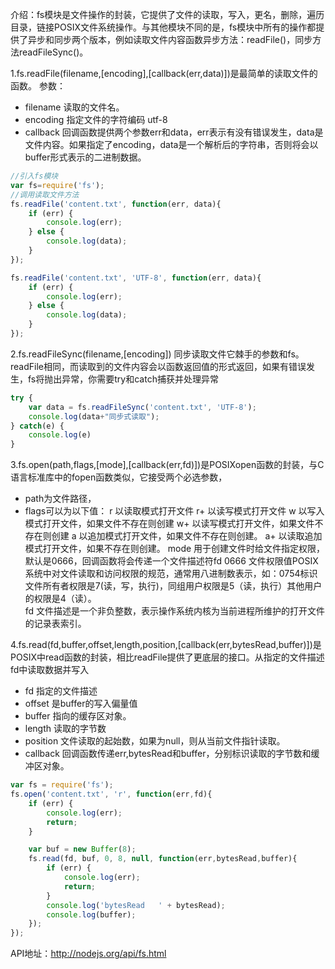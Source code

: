 ﻿介绍：fs模块是文件操作的封装，它提供了文件的读取，写入，更名，删除，遍历目录，链接POSIX文件系统操作。与其他模块不同的是，fs模块中所有的操作都提供了异步和同步两个版本，例如读取文件内容函数异步方法：readFile()，同步方法readFileSync()。

1.fs.readFile(filename,[encoding],[callback(err,data)])是最简单的读取文件的函数。
参数：

- filename 读取的文件名。
- encoding 指定文件的字符编码 utf-8
- callback 回调函数提供两个参数err和data，err表示有没有错误发生，data是文件内容。如果指定了encoding，data是一个解析后的字符串，否则将会以buffer形式表示的二进制数据。
```javascript
//引入fs模块
var fs=require('fs');
//调用读取文件方法
fs.readFile('content.txt', function(err, data){
	if (err) {
		console.log(err);
	} else {
		console.log(data);
	}
});

fs.readFile('content.txt', 'UTF-8', function(err, data){
	if (err) {
		console.log(err);
	} else {
		console.log(data);
	}
});
```
 
2.fs.readFileSync(filename,[encoding]) 
同步读取文件它棘手的参数和fs。readFile相同，而读取到的文件内容会以函数返回值的形式返回，如果有错误发生，fs将抛出异常，你需要try和catch捕获并处理异常
```javascript
try {
	var data = fs.readFileSync('content.txt', 'UTF-8');
	console.log(data+"同步式读取");
} catch(e) {
	console.log(e)
}
```

3.fs.open(path,flags,[mode],[callback(err,fd)])是POSIXopen函数的封装，与C语言标准库中的fopen函数类似，它接受两个必选参数，

- path为文件路径，
- flags可以为以下值：
r 以读取模式打开文件
r+ 以读写模式打开文件
w 以写入模式打开文件，如果文件不存在则创建
w+ 以读写模式打开文件，如果文件不存在则创建
a 以追加模式打开文件，如果文件不存在则创建。
a+ 以读取追加模式打开文件，如果不存在则创建。
mode 用于创建文件时给文件指定权限，默认是0666，回调函数将会传递一个文件描述符fd
0666 文件权限值POSIX系统中对文件读取和访问权限的规范，通常用八进制数表示，如：0754标识文件所有者权限是7(读，写，执行)，同组用户权限是5（读，执行）其他用户的权限是4（读）。   
 fd 文件描述是一个非负整数，表示操作系统内核为当前进程所维护的打开文件的记录表索引。

4.fs.read(fd,buffer,offset,length,position,[callback(err,bytesRead,buffer)])是POSIX中read函数的封装，相比readFile提供了更底层的接口。从指定的文件描述fd中读取数据并写入

- fd 指定的文件描述
- offset 是buffer的写入偏量值
- buffer 指向的缓存区对象。               
- length 读取的字节数
- position 文件读取的起始数，如果为null，则从当前文件指针读取。
- callback 回调函数传递err,bytesRead和buffer，分别标识读取的字节数和缓冲区对象。

```javascript
var fs = require('fs');
fs.open('content.txt', 'r', function(err,fd){
	if (err) {
		console.log(err);
		return;
	}

	var buf = new Buffer(8);
	fs.read(fd, buf, 0, 8, null, function(err,bytesRead,buffer){
		if (err) {
			console.log(err);
			return;
		}		
		console.log('bytesRead   ' + bytesRead);
		console.log(buffer);
	});
});
```
API地址：http://nodejs.org/api/fs.html
